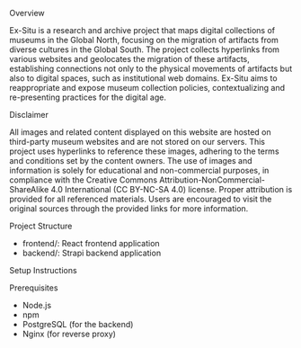 Overview

Ex-Situ is a research and archive project that maps digital collections of museums in the Global North, focusing on the migration of artifacts from diverse cultures in the Global South. The project collects hyperlinks from various websites and geolocates the migration of these artifacts, establishing connections not only to the physical movements of artifacts but also to digital spaces, such as institutional web domains. Ex-Situ aims to reappropriate and expose museum collection policies, contextualizing and re-presenting practices for the digital age.

Disclaimer

All images and related content displayed on this website are hosted on third-party museum websites and are not stored on our servers. This project uses hyperlinks to reference these images, adhering to the terms and conditions set by the content owners. The use of images and information is solely for educational and non-commercial purposes, in compliance with the Creative Commons Attribution-NonCommercial-ShareAlike 4.0 International (CC BY-NC-SA 4.0) license. Proper attribution is provided for all referenced materials. Users are encouraged to visit the original sources through the provided links for more information.


Project Structure

* frontend/: React frontend application
* backend/: Strapi backend application


Setup Instructions

Prerequisites
* Node.js
* npm
* PostgreSQL (for the backend)
* Nginx (for reverse proxy)
